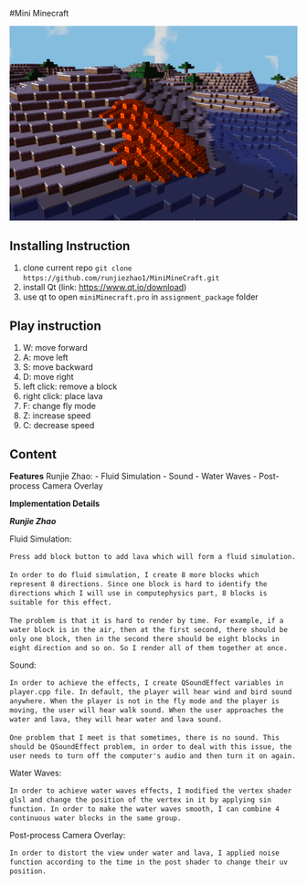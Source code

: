 #Mini Minecraft

![alt text](minecraft.png)

## Installing Instruction

1. clone current repo ```git clone https://github.com/runjiezhao1/MiniMineCraft.git```
2. install Qt (link: https://www.qt.io/download)
3. use qt to open ```miniMinecraft.pro``` in ```assignment_package``` folder

## Play instruction

1. W: move forward
2. A: move left
3. S: move backward
4. D: move right
5. left click: remove a block
6. right click: place lava
7. F: change fly mode
8. Z: increase speed
9. C: decrease speed

## Content

**Features**
	Runjie Zhao:
		- Fluid Simulation
		- Sound
		- Water Waves
		- Post-process Camera Overlay

**Implementation Details**

***Runjie Zhao***

Fluid Simulation:

	Press add block button to add lava which will form a fluid simulation.
	
	In order to do fluid simulation, I create 8 more blocks which represent 8 directions. Since one block is hard to identify the directions which I will use in computephysics part, 8 blocks is suitable for this effect. 
	
	The problem is that it is hard to render by time. For example, if a water block is in the air, then at the first second, there should be only one block, then in the second there should be eight blocks in eight direction and so on. So I render all of them together at once.

Sound:
	
	In order to achieve the effects, I create QSoundEffect variables in player.cpp file. In default, the player will hear wind and bird sound anywhere. When the player is not in the fly mode and the player is moving, the user will hear walk sound. When the user approaches the water and lava, they will hear water and lava sound.
	
	One problem that I meet is that sometimes, there is no sound. This should be QSoundEffect problem, in order to deal with this issue, the user needs to turn off the computer's audio and then turn it on again.
	
Water Waves:
	
	In order to achieve water waves effects, I modified the vertex shader glsl and change the position of the vertex in it by applying sin function. In order to make the water waves smooth, I can combine 4 continuous water blocks in the same group.
	
Post-process Camera Overlay:

	In order to distort the view under water and lava, I applied noise function according to the time in the post shader to change their uv position.
